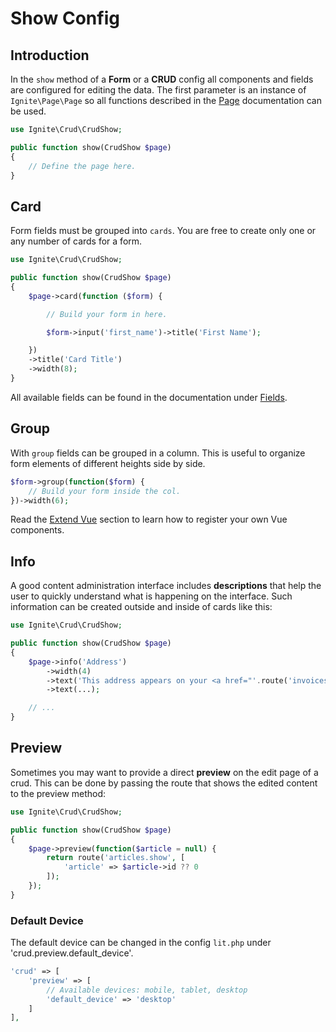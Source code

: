 # Show Config

## Introduction

In the `show` method of a **Form** or a **CRUD** config all components and
fields are configured for editing the data. The first parameter is an instance
of `Ignite\Page\Page` so all functions described in the
[Page](../basics/page.md) documentation can be used.

```php
use Ignite\Crud\CrudShow;

public function show(CrudShow $page)
{
    // Define the page here.
}
```

## Card

Form fields must be grouped into `cards`. You are free to create only one or any
number of cards for a form.

```php
use Ignite\Crud\CrudShow;

public function show(CrudShow $page)
{
    $page->card(function ($form) {

        // Build your form in here.

        $form->input('first_name')->title('First Name');

    })
    ->title('Card Title')
    ->width(8);
}
```

All available fields can be found in the documentation under
[Fields](../fields/introduction.md).

## Group

With `group` fields can be grouped in a column. This is useful to organize form
elements of different heights side by side.

```php
$form->group(function($form) {
    // Build your form inside the col.
})->width(6);
```

Read the [Extend Vue](../basics/vue.md#bootstrap-vue) section to learn how to
register your own Vue components.

## Info

A good content administration interface includes **descriptions** that help the
user to quickly understand what is happening on the interface. Such information
can be created outside and inside of cards like this:

```php
use Ignite\Crud\CrudShow;

public function show(CrudShow $page)
{
    $page->info('Address')
        ->width(4)
        ->text('This address appears on your <a href="'.route('invoices').'">invoices</a>.')
        ->text(...);

    // ...
}
```

## Preview

Sometimes you may want to provide a direct **preview** on the edit page of a
crud. This can be done by passing the route that shows the edited content to the
preview method:

```php
use Ignite\Crud\CrudShow;

public function show(CrudShow $page)
{
    $page->preview(function($article = null) {
        return route('articles.show', [
            'article' => $article->id ?? 0
        ]);
    });
}
```

### Default Device

The default device can be changed in the config `lit.php` under
'crud.preview.default_device'.

```php
'crud' => [
    'preview' => [
        // Available devices: mobile, tablet, desktop
        'default_device' => 'desktop'
    ]
],
```
